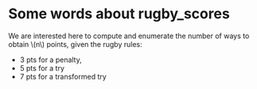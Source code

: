 # Some words about rugby_scores

We are interested here to compute and enumerate the number of ways to obtain \\(n\\) points, given the rugby rules: 
* 3 pts for a penalty, 
* 5 pts for a try 
* 7 pts for a transformed try
